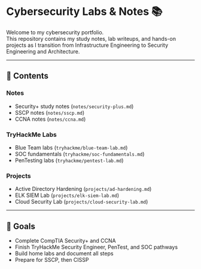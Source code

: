 # Cybersecurity Labs & Notes 📚

Welcome to my cybersecurity portfolio.  
This repository contains my study notes, lab writeups, and hands-on projects as I transition from Infrastructure Engineering to Security Engineering and Architecture.

---

## 📌 Contents

### Notes
- Security+ study notes (`notes/security-plus.md`)
- SSCP notes (`notes/sscp.md`)
- CCNA notes (`notes/ccna.md`)

### TryHackMe Labs
- Blue Team labs (`tryhackme/blue-team-lab.md`)
- SOC fundamentals (`tryhackme/soc-fundamentals.md`)
- PenTesting labs (`tryhackme/pentest-lab.md`)

### Projects
- Active Directory Hardening (`projects/ad-hardening.md`)
- ELK SIEM Lab (`projects/elk-siem-lab.md`)
- Cloud Security Lab (`projects/cloud-security-lab.md`)

---

## 🎯 Goals
- Complete CompTIA Security+ and CCNA  
- Finish TryHackMe Security Engineer, PenTest, and SOC pathways  
- Build home labs and document all steps  
- Prepare for SSCP, then CISSP
